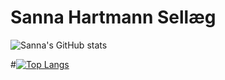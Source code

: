 # Sanna Hartmann Sellæg

![Sanna's GitHub stats](https://github-readme-stats-sigma-five.vercel.app/api?username=sannahartmann&count_private=true&hide=stars&theme=gruvbox&show_icons=true)

#[![Top Langs](https://github-readme-stats.vercel.app/api/top-langs/?username=sannahartmann&theme=gruvbox&layout=compact)](https://github.com/anuraghazra/github-readme-stats)

